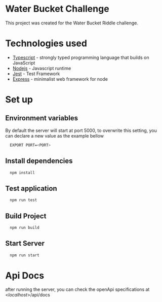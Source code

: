 # Water Bucket Challenge

This project was created for the Water Bucket Riddle challenge.

# Technologies used
- [Typescript](https://www.typescriptlang.org/) - strongly typed programming language that builds on JavaScript
- [Nodejs](https://nodejs.org/en/) - Javascript runtime
- [Jest](https://jestjs.io/) - Test Framework
- [Express](https://www.npmjs.com/package/express) - minimalist web framework for node

# Set up
## Environment variables
By default the server will start at port 5000, to overwrite this setting, you can 
declare a new value as the example bellow
```bash
  EXPORT PORT=<PORT>
```
## Install dependencies
```bash
  npm install
```

## Test application
```bash
  npm run test
```
## Build Project
```bash
  npm run build
```
## Start Server
```bash
  npm run start
```
# Api Docs

after running the server, you can check the openApi specifications at <_localhost_>/api/docs
